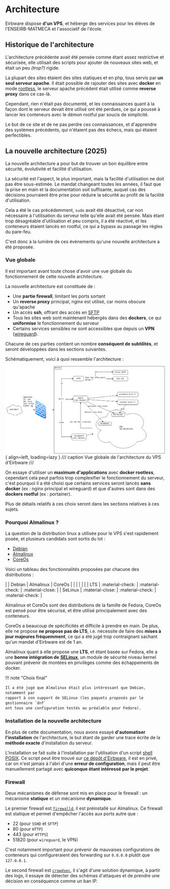 # Architecture

Eirbware dispose **d'un VPS**, et héberge des services pour les élèves de
l'ENSEIRB-MATMECA et l'associatif de l'école.

## Historique de l'architecture

L'architecture précédente avait été pensée comme étant assez restrictive et
sécurisée, elle utilisait des scripts pour ajouter de nouveaux sites web, et
était un peu _(trop?)_ rigide.

La plupart des sites étaient des sites statiques et en php, tous servis par **un
seul serveur apache**. Il était possible de rajouter des sites avec **docker** en mode
[rootless](https://docs.docker.com/engine/security/rootless/), le serveur apache précédent était utilisé comme
**reverse proxy** dans ce cas-là.

Cependant, rien n'était pas documenté, et les connaissances quant à la façon
dont le serveur devait être utilisé ont été perdues, ce qui a poussé à lancer
les conteneurs avec le démon rootful par soucis de simplicité.

Le but de ce site et de ne pas perdre ces connaissances, et d'apprendre des
systèmes précédents, qui n'étaient pas des échecs, mais qui étaient perfectibles.

## La nouvelle architecture (2025)

La nouvelle architecture a pour but de trouver un bon équilibre entre sécurité,
évolutivité et facilité d'utilisation.

La sécurité est l'aspect, le plus important, mais la facilité d'utilisation ne
doit pas être sous-estimée. Le mandat changeant toutes les années, il faut que
la prise en main et la documentation soit suffisante, auquel cas des décisions
pourraient être prise pour réduire la sécurité au profit de la facilité
d'utilisation.

Cela a été le cas précédemment, `sudo` avait été désactivé, car non nécessaire à
l'utilisation du serveur telle qu'elle avait été pensée. Mais étant trop
désagréable d'utilisation et peu compris, il a été réactivé, et les conteneurs
étaient lancés en rootful, ce qui a bypass au passage les règles du pare-feu.

C'est donc à la lumière de ces évènements qu'une nouvelle architecture a été
proposée.

### Vue globale

Il est important avant toute chose d'avoir une vue globale du fonctionnement
de cette nouvelle architecture.

La nouvelle architecture est constituée de :

* Une **partie firewall**, limitant les ports sortant
* Un **reverse proxy** principal, nginx est utilisé, car moins obscure qu'apache
* Un accès **ssh**, offrant des accès en [SFTP](https://en.wikipedia.org/wiki/SSH_File_Transfer_Protocol)
* Tous les sites web sont maintenant hébergés dans des **dockers**, ce qui **uniformise** le fonctionnement du serveur
* Certains services sensibles ne sont accessibles que depuis un **VPN** ([wireguard](https://www.wireguard.com/)).

Chacune de ces parties contient un nombre **conséquent de subtilités**, et seront
développées dans les sections suivantes.

Schématiquement, voici à quoi ressemble l'architecture :

![Vue globale de l'architecture du VPS d'Eirbware](images/Eirbware.png){ align=left, loading=lazy }
/// caption
Vue globale de l'architecture du VPS d'Eirbware
///

On essaye d'utiliser un **maximum d'applications** avec **docker rootless**, cependant
cela peut parfois trop complexifier le fonctionnement du serveur, c'est pourquoi
il a été choisi que certains services seront lancés **sans docker**
(ex : nginx principal et wireguard) et que d'autres sont dans des **dockers rootful**
(ex : portainer).

Plus de détails relatifs à ces choix seront dans les sections relatives à ces sujets.

### Pourquoi Almalinux ?

La question de la distribution linux a utilisée pour le VPS s'est rapidement
posée, et plusieurs candidats sont sortis du lot :

* [Debian](https://www.debian.org/)
* [Almalinux](https://almalinux.org/)
* [CoreOs](https://fedoraproject.org/coreos/)

Voici un tableau des fonctionnalités proposées par chacune des distributions :

|         | Debian           | Almalinux        | CoreOs           |
|         |                  |                  |                  |
| LTS     | :material-check: | :material-check: | :material-close: |
| SeLinux | :material-close: | :material-check: | :material-check: |

Almalinux et CoreOs sont des distributions de la famille de Fedora, CoreOs est
pensé pour être sécurisé, et être utilisé principalement avec des conteneurs.

CoreOs a beaucoup de spécificités et difficile à prendre en main. De plus, elle
ne propose **ne propose pas de LTS**, i.e. nécessite de faire des **mises à
jour majeures fréquemment**, ce qui a été jugé trop contraignant sachant qu'un mandat d'Eirbware
est de 1 an.

Almalinux quant à elle propose une **LTS**, et étant basée sur Fedora, elle a
une **bonne intégration de** [**SELinux**](https://www.redhat.com/en/topics/linux/what-is-selinux), un module de sécurité niveau kernel pouvant
prévenir de montées en privilèges comme des échappements de docker.

!!! note "Choix final"

    Il a été jugé que Almalinux était plus intéressant que Debian, notamment par
    rapport à son support de SELinux (les paquets proposés par le gestionnaire `dnf`
    ont tous une configuration testés au préalable pour Fedora).

### Installation de la nouvelle architecture

En plus de cette documentation, nous avons essayé **d'automatiser l'installation** de
l'architecture, le but étant de garder une trace écrite de la **méthode exacte**
d'installation du serveur.

L'installation se fait suite à l'installation par l'utilisation d'un script
[shell POSIX](https://pubs.opengroup.org/onlinepubs/9699919799/utilities/V3_chap02.html).
Ce script peut être trouvé sur [ce dépôt d'Eirbware](https://github.com/Eirbware/server), il est en privé, car
on n'est jamais à l'abri d'une **erreur de configuration**, mais il peut être manuellement
partagé avec **quiconque étant intéressé par le projet**.

### Firewall

Deux mécanismes de défense sont mis en place pour le firewall : un mécanisme
**statique** et un mécanisme **dynamique**.

Le premier firewall est [`firewalld`](https://firewalld.org/), il est préinstallé sur Almalinux. Ce firewall
est statique et permet d'empêcher l'accès aux ports autre que :

* 22 (pour `SSHD` et `SFTP`)
* 80 (pour `HTTP`)
* 443 (pour `HTTPS`)
* 51820 (pour `wireguard`, le VPN)

C'est notamment important pour prévenir de mauvaises configurations de conteneurs
qui configureraient des forwarding sur `0.0.0.0` plutôt que `127.0.0.1`.

Le second firewall est [`crowdsec`](https://www.crowdsec.net/), il s'agit d'une solution dynamique, à partir des logs, il essaye de détecter des schémas
d'attaques et de prendre une décision en conséquence comme un ban IP.



